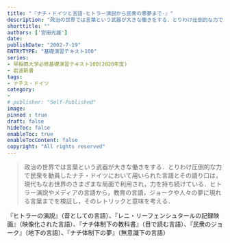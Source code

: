 ```yaml
---
title: "『ナチ・ドイツと言語-ヒトラー演説から民衆の悪夢まで-』"
description: "政治の世界では言葉という武器が大きな働きをする．とりわけ圧倒的な力で民衆を動員したナチ・ドイツにおいて用いられた言語とその語り口は，現代もなお世界のさまざまな局面で利用され，力を持ち続けている．ヒトラー演説やメディアの言語から，教育の言語，ジョークや人々の夢に現れる言葉までを検証し，そのレトリックと意味を考える．"
shorttitle: ""
authors: ['宮田光雄']
date: 
publishDate: "2002-7-19"
ENTRYTYPE: "基礎演習テキスト100"
series:
- 早稲田大学必修基礎演習テキスト100(2020年度)
- 岩波新書
tags: 
- ナチス・ドイツ
category: 
- 
# publisher: "Self-Published"
image: 
pinned : true
draft: false
hideToc: false
enableToc: true
enableTocContent: false
copyright: "All rights reserved"
---
```


>政治の世界では言葉という武器が大きな働きをする．とりわけ圧倒的な力で民衆を動員したナチ・ドイツにおいて用いられた言語とその語り口は，現代もなお世界のさまざまな局面で利用され，力を持ち続けている．ヒトラー演説やメディアの言語から，教育の言語，ジョークや人々の夢に現れる言葉までを検証し，そのレトリックと意味を考える．

『ヒトラーの演説』（音としての言語）、『レニ・リーフェンシュタールの記録映画』（映像化された言語）、『ナチ体制下の教科書』（目で読む言語）、『民衆のジョーク』（地下の言語）、『ナチ体制下の夢』（無意識下の言語）